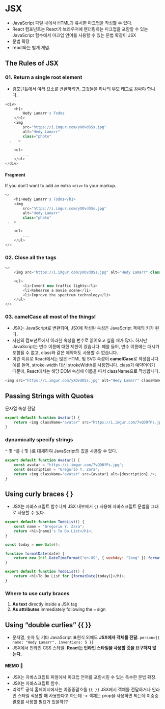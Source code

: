 # JSX

-   JavaScript 파일 내에서 HTML과 유사한 마크업을 작성할 수 있다.
-   React 컴포넌트는 React가 브라우저에 렌더링하는 마크업을 포함할 수 있는 JavaScript 함수에서 마크업 언어를 사용할 수 있는 문법 확장이 JSX
-   문법 확장
-   react와는 별개 개념.

## The Rules of JSX

### 01. Return a single root element

-   컴포넌트에서 여러 요소를 반환하려면, 그것들을 하나의 부모 태그로 감싸야 합니다.

```js
<div>
	<h1>
		Hedy Lamarr's Todos
	</h1>
	<img
		src="https://i.imgur.com/yXOvdOSs.jpg"
		alt="Hedy Lamarr"
		class="photo"
  .   >

	<ul>
		...
	</ul>
</div>
```

#### Fragment

If you don’t want to add an extra `<div>` to your markup.

```js
<>
	<h1>Hedy Lamarr's Todos</h1>
	<img
		src="https://i.imgur.com/yXOvdOSs.jpg"
		alt="Hedy Lamarr"
		class="photo"
 .  >

	<ul>
		...
	</ul>
</>
```

### 02. Close all the tags

```js
<>
    <img src="https://i.imgur.com/yXOvdOSs.jpg" alt="Hedy Lamarr" class="photo" />

    <ul>
        <li>Invent new traffic lights</li>
        <li>Rehearse a movie scene</li>
        <li>Improve the spectrum technology</li>
    </ul>
</>
```

### 03. camelCase all most of the things!

-   JSX는 JavaScript로 변환되며, JSX에 작성된 속성은 JavaScript 객체의 키가 된다.
-   자신의 컴포넌트에서 이러한 속성을 변수로 읽어오고 싶을 때가 많다. 하지만 JavaScript는 변수 이름에 대한 제한이 있습니다. 예를 들어, 변수 이름에는 대시가 포함될 수 없고, class와 같은 예약어도 사용할 수 없습니다.
-   이런 이유로 React에서는 많은 HTML 및 SVG 속성이 **camelCase**로 작성됩니다. 예를 들어, stroke-width 대신 strokeWidth를 사용합니다. class가 예약어이기 때문에, React에서는 해당 DOM 속성에 이름을 따서 className으로 작성합니다.

```js
<img src="https://i.imgur.com/yXOvdOSs.jpg" alt="Hedy Lamarr" className="photo" />
```

## Passing Strings with Quotes

문자열 속성 전달

```js
export default function Avatar() {
    return <img className="avatar" src="https://i.imgur.com/7vQD0fPs.jpg" alt="Gregorio Y. Zara" />;
}
```

### dynamically specify strings

`"` 및 `"`를 `{` 및 `}`로 대체하여 JavaScript의 값을 사용할 수 있다.

```js
export default function Avatar() {
    const avatar = "https://i.imgur.com/7vQD0fPs.jpg";
    const description = "Gregorio Y. Zara";
    return <img className="avatar" src={avatar} alt={description} />;
}
```

## Using curly braces { }

-   JSX는 자바스크립트 함수니까 JSX 내부에서 `{}` 사용해 자바스크립트 문법을 그대로 사용할 수 있다.

```js
export default function TodoList() {
    const name = "Gregorio Y. Zara";
    return <h1>{name}'s To Do List</h1>;
}
```

```js
const today = new Date();

function formatDate(date) {
    return new Intl.DateTimeFormat("en-US", { weekday: "long" }).format(date);
}

export default function TodoList() {
    return <h1>To Do List for {formatDate(today)}</h1>;
}
```

### Where to use curly braces 

1. **As text** directly inside a JSX tag
2. **As attributes** immediately following the `=` sign

## Using “double curlies” {{  }}

-   문자열, 숫자 및 기타 JavaScript 표현식 외에도 **JSX에서 객체를 전달.** `person={{ name: "Hedy Lamarr", inventions: 5 }}`
-   JSX에서 인라인 CSS 스타일. **React는 인라인 스타일을 사용할 것을 요구하지 않는다.**

#### MEMO 🤔

-   JSX는 자바스크립트 파일에서 마크업 언어를 포함시킬 수 있는 특수한 문법 확장.
-   JSX는 자바스크립트 함수.
-   리액트 공식 홈페이지에서는 이중중괄호를 `{{ }}` JSX에서 객체를 전달하거나 인라인 스타일 적용할 때 사용한다고 하는데 -> 객체는 prop을 사용하면 되는데 이중중괄호를 사용할 필요가 있을까??
